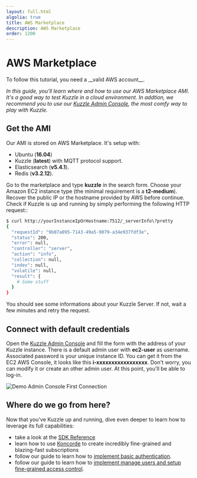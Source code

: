 ```yaml
---
layout: full.html
algolia: true
title: AWS Marketplace
description: AWS Marketplace
order: 1200
---
```


# AWS Marketplace
<div class="alert alert-info">
To follow this tutorial, you need a __valid AWS account__.
</div>

_In this guide, you'll learn where and how to use our AWS Marketplace AMI. It's a good way to test Kuzzle in a cloud environment. In addtion, we recommend you to use our [Kuzzle Admin Console](http://console.kuzzle.io), the most comfy way to play with Kuzzle._

## Get the AMI

Our AMI is stored on AWS Marketplace. It's setup with:
  * Ubuntu (__16.04__)
  * Kuzzle (__latest__) with MQTT protocol support.
  * Elasticsearch (__v5.4.1__).
  * Redis (__v3.2.12__).

Go to the marketplace and type __kuzzle__ in the search form.
Choose your Amazon EC2 instance type (the minimal requirement is a __t2-medium__).
Recover the public IP or the hostname provided by AWS before continue.
Check if Kuzzle is up and running by simply performing the following HTTP request::

```sh
$ curl http://yourInstanceIpOrHostname:7512/_serverInfo\?pretty
{
  "requestId": "9b07a095-7143-49a5-9079-a34e937fdf3e",
  "status": 200,
  "error": null,
  "controller": "server",
  "action": "info",
  "collection": null,
  "index": null,
  "volatile": null,
  "result": {
    # Some stuff
  }
}
```

You should see some informations about your Kuzzle Server.
If not, wait a few minutes and retry the request.

## Connect with default credentials

Open the [Kuzzle Admin Console](http://console.kuzzle.io) and fill the form with the address of your Kuzzle instance. There is a default admin user with __ec2-user__ as username.
Associated password is your unique instance ID. You can get it from the EC2 AWS Console, it looks like this __i-xxxxxxxxxxxxxxxxx__. Don't worry, you can modify it or create an other
admin user.
At this point, you'll be able to log-in.

![Demo Admin Console First Connection](/assets/images/gifs/demo_aws_console.gif)


## Where do we go from here?

Now that you've Kuzzle up and running, dive even deeper to learn how to leverage its full capabilities:

* take a look at the [SDK Reference](/sdk-reference)
* learn how to use [Koncorde](/kuzzle-dsl/essential/koncorde) to create incredibly fine-grained and blazing-fast subscriptions
* follow our guide to learn how to [implement basic authentication](/guide/essentials/user-authentication/#local-strategy).
* follow our guide to learn how to [implement manage users and setup fine-grained access control](/guide/essentials/security).
